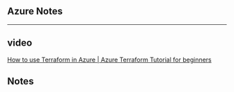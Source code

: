 ## Azure Notes

<hr>

## video

[How to use Terraform in Azure | Azure Terraform Tutorial for beginners](https://www.youtube.com/watch?v=yl5exTDd0Wo)

## Notes

